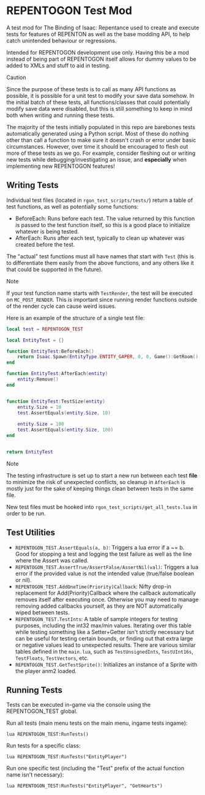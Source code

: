 # REPENTOGON Test Mod
A test mod for The Binding of Isaac: Repentance used to create and execute tests for features of REPENTON as well as the base modding API, to help catch unintended behaviour or regressions.

Intended for REPENTOGON development use only. Having this be a mod instead of being part of REPENTOGON itself allows for dummy values to be added to XMLs and stuff to aid in testing.

> [!CAUTION]
> Since the purpose of these tests is to call as many API functions as possible, it is possible for a unit test to modify your save data somehow. In the initial batch of these tests, all functions/classes that could potentially modify save data were disabled, but this is still something to keep in mind both when writing and running these tests.

The majority of the tests initially populated in this repo are barebones tests automatically generated using a Python script. Most of these do nothing other than call a function to make sure it doesn't crash or error under basic circumstances. However, over time it should be encouraged to flesh out more of these tests as we go. For example, consider fleshing out or writing new tests while debugging/investigating an issue, and **especially** when implementing new REPENTOGON features!

## Writing Tests

Individual test files (located in `rgon_test_scripts/tests/`) return a table of test functions, as well as potentially some functions:

- BeforeEach: Runs before each test. The value returned by this function is passed to the test function itself, so this is a good place to initialize whatever is being tested.
- AfterEach: Runs after each test, typically to clean up whatever was created before the test.

The "actual" test functions must all have names that start with `Test` (this is to differentiate them easily from the above functions, and any others like it that could be supported in the future).

> [!NOTE]
> If your test function name starts with `TestRender`, the test will be executed on `MC_POST_RENDER`. This is important since running render functions outside of the render cycle can cause weird issues.

Here is an example of the structure of a single test file:

```lua
local test = REPENTOGON_TEST

local EntityTest = {}

function EntityTest:BeforeEach()
	return Isaac.Spawn(EntityType.ENTITY_GAPER, 0, 0, Game():GetRoom():GetCenterPos(), Vector.Zero, nil)
end

function EntityTest:AfterEach(entity)
	entity:Remove()
end


function EntityTest:TestSize(entity)
	entity.Size = 10
	test.AssertEquals(entity.Size, 10)
	
	entity.Size = 100
	test.AssertEquals(entity.Size, 100)
end


return EntityTest
```

> [!NOTE]
> The testing infrastructure is set up to start a new run between each test **file** to minimize the risk of unexpected conflicts, so cleanup in `AfterEach` is mostly just for the sake of keeping things clean between tests in the same file.

New test files must be hooked into `rgon_test_scripts/get_all_tests.lua` in order to be run. 

## Test Utilities

- `REPENTOGON_TEST.AssertEquals(a, b)`: Triggers a lua error if a ~= b. Good for stopping a test and logging the test failure as well as the line where the Assert was called. 
- `REPENTOGON_TEST.AssertTrue/AssertFalse/AssertNil(val)`: Triggers a lua error if the provided value is not the intended value (true/false boolean or nil).
- `REPENTOGON_TEST.AddOneTime(Priority)Callback`: Nifty drop-in replacement for Add(Priority)Callback where the callback automatically removes itself after executing once. Otherwise you may need to manage removing added callbacks yourself, as they are NOT automatically wiped between tests.
- `REPENTOGON_TEST.TestInts`: A table of sample integers for testing purposes, including the int32 max/min values. Iterating over this table while testing something like a Setter+Getter isn't strictly necessary but can be useful for testing certain bounds, or finding out that extra large or negative values lead to unexpected results. There are various similar tables defined in the `main.lua`, such as `TestUnsignedInts`, `TestUInt16s`, `TestFloats`, `TestVectors`, etc.
- `REPENTOGON_TEST.GetTestSprite()`: Initializes an instance of a Sprite with the player anm2 loaded.

## Running Tests

Tests can be executed in-game via the console using the REPENTOGON_TEST global.

Run all tests (main menu tests on the main menu, ingame tests ingame):
```
lua REPENTOGON_TEST:RunTests()
```

Run tests for a specific class:
```
lua REPENTOGON_TEST:RunTests("EntityPlayer")
```

Run one specific test (including the "Test" prefix of the actual function name isn't necessary):
```
lua REPENTOGON_TEST:RunTests("EntityPlayer", "GetHearts")
```

